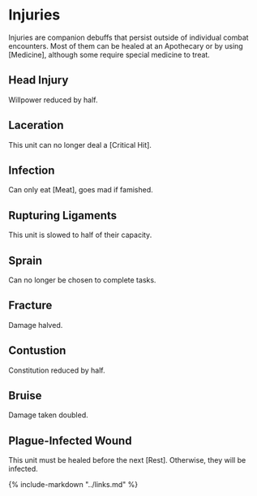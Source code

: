 # Injuries
Injuries are companion debuffs that persist outside of individual combat encounters. Most of them can be healed at an Apothecary or by using [Medicine], although some require special medicine to treat.

## Head Injury 	
Willpower reduced by half.

## Laceration 	
This unit can no longer deal a [Critical Hit].

## Infection 	
Can only eat [Meat], goes mad if famished.
	
## Rupturing Ligaments 	
This unit is slowed to half of their capacity. 	

## Sprain 	
Can no longer be chosen to complete tasks.

## Fracture 	
Damage halved.

## Contustion 	
Constitution reduced by half.

## Bruise 	
Damage taken doubled.

## Plague-Infected Wound
This unit must be healed before the next [Rest]. Otherwise, they will be infected.

{% include-markdown "../links.md" %}
